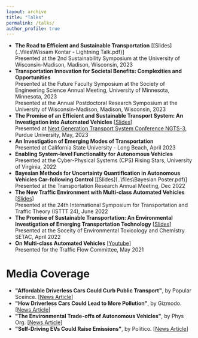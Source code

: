 ```yaml
---
layout: archive
title: "Talks"
permalink: /talks/
author_profile: true
---
```


* **The Road to Efficient and Sustainable Transportation** [[Slides](..\files\Wissam Kontar - Lightning Talk.pdf)] <br>
Presented at the 2nd Sustainability Symposium at the University of Wisconsin-Madison, Madison, Wisconsin, 2023
* **Transportation Innovation for Societal Benefits: Complexities and Opportunities** <br>
Presented at the Future Faculty Symposium at the Society of Engineering Science Annual Meeting, University of Minnesota, Minnesota, 2023 <br>
Presented at the Annual Postdoctoral Research Symposium at the University of Wisconsin-Madison, Madison, Wisconsin, 2023
* **The Promise of an Efficient and Sustainable Transport System: An Investigation into Automated Vehicles** [[Slides](..\files\NGTS_3_Talk.pdf)] <br> 
Presented at [Next Generation Transport System Conference NGTS-3](https://www.ngts2023.nextrans.org/), Purdue University, May, 2023 
* **An Investigation of Emerging Modes of Transportation** <br>
Presented at California State University - Long Beach, April 2023
* **Enabling System-level Functionality for Autonomous Vehicles** <br>
Presented at the Cyber-Physical Systems (CPS) Rising Stars, University of Virginia, 2022
* **Bayesian Methods for Uncertainty Quantification in Autonomous Vehicles Car-following Control** [[Slides](..\files\Bayesian Poster.pdf)] <br> 
Presented at the Transportation Research Annual Meeting, Dec 2022
* **The New Traffic Environment with Multi-class Automated Vehicles** [[Slides](..\files\ISTTT24_Presentation/pdf)] <br> 
Presented at the 24th International Symposium for Transportation and Traffic Theory (ISTTT 24), June 2022
* **The Promise of Sustainable Transportation: An Environmental Investigation of Emerging Transportation Technology** [[Slides](..\files\SETAC_Presentation.pdf)]   <br>
Presented at the Soceity of Environmental Toxicology and Chemistry SETAC, April 2022
* **On Multi-class Automated Vehicles** [[Youtube](https://www.youtube.com/watch?v=okmAiD5KeiE)] <br>
Presented for the Traffic Flow Committee, May 2021

Media Coverage
=====

* **"Affordable Driverless Cars Could Curb Public Transport"**, by Popular Sceince. [[News Article](https://www.popsci.com/technology/driverless-cars-sustainable/?taid=60aa35b701ef8e00017b4bec&utm_campaign=trueanthem_trending-content&utm_medium=social&utm_source=twitter)]
* **"How Driverless Cars Could Lead to More Pollution"**, by Gizmodo. [[News Article](https://gizmodo.com/how-driverless-cars-could-lead-to-more-pollution-1846955880?utm_content=gizmodo&utm_source=twitter&utm_medium=SocialMarketing&utm_campaign=dlvrit)]
* **"The Environmental Trade-offs of Autonomous Vehicles"**, by Phys Org. [[News Article](https://phys.org/news/2021-05-environmental-trade-offs-autonomous-vehicles.html)]
* **"Self-Driving EVs Could Raise Emissions"**, by Politico. [[News Article](https://subscriber.politicopro.com/article/eenews/1063733277)]
